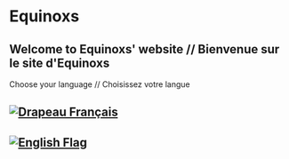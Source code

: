 # Equinoxs
## Welcome to Equinoxs' website // Bienvenue sur le site d'Equinoxs

Choose your language // Choisissez votre langue
## [![Drapeau Français](https://upload.wikimedia.org/wikipedia/en/c/c3/Flag_of_France.svg)](index_fr.html)
## [![English Flag](https://upload.wikimedia.org/wikipedia/en/a/ae/Flag_of_the_United_Kingdom.svg)](index_en.html)

